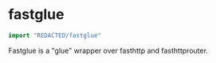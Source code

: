 # fastglue

```go
import "REDACTED/fastglue"
```

Fastglue is a "glue" wrapper over fasthttp and fasthttprouter.
